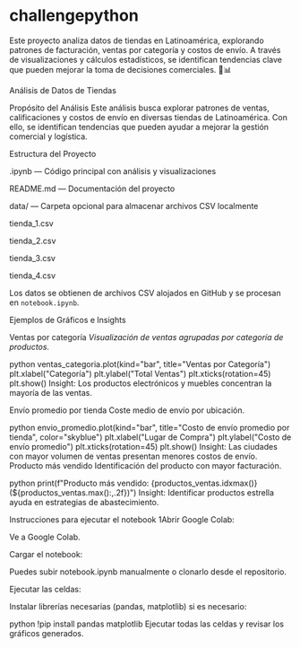 # challengepython
Este proyecto analiza datos de tiendas en Latinoamérica, explorando patrones de facturación, ventas por categoría y costos de envío. A través de visualizaciones y cálculos estadísticos, se identifican tendencias clave que pueden mejorar la toma de decisiones comerciales. 🚀📊

Análisis de Datos de Tiendas

 Propósito del Análisis
Este análisis busca explorar patrones de ventas, calificaciones y costos de envío en diversas tiendas de Latinoamérica. Con ello, se identifican tendencias que pueden ayudar a mejorar la gestión comercial y logística.

Estructura del Proyecto

.ipynb — Código principal con análisis y visualizaciones

 README.md — Documentación del proyecto

 data/ — Carpeta opcional para almacenar archivos CSV localmente

 tienda_1.csv

 tienda_2.csv

 tienda_3.csv

 tienda_4.csv

Los datos se obtienen de archivos CSV alojados en GitHub y se procesan en `notebook.ipynb`.

 Ejemplos de Gráficos e Insights

Ventas por categoría
_Visualización de ventas agrupadas por categoría de productos._

python
ventas_categoria.plot(kind="bar", title="Ventas por Categoría")
plt.xlabel("Categoría")
plt.ylabel("Total Ventas")
plt.xticks(rotation=45)
plt.show()
 Insight: Los productos electrónicos y muebles concentran la mayoría de las ventas.

 Envío promedio por tienda
Coste medio de envío por ubicación.

python
envio_promedio.plot(kind="bar", title="Costo de envío promedio por tienda", color="skyblue")
plt.xlabel("Lugar de Compra")
plt.ylabel("Costo de envío promedio")
plt.xticks(rotation=45)
plt.show()
 Insight: Las ciudades con mayor volumen de ventas presentan menores costos de envío.
 Producto más vendido
Identificación del producto con mayor facturación.

python
print(f"Producto más vendido: {productos_ventas.idxmax()} (${productos_ventas.max():,.2f})")
Insight: Identificar productos estrella ayuda en estrategias de abastecimiento.

Instrucciones para ejecutar el notebook
1Abrir Google Colab:

Ve a Google Colab.

Cargar el notebook:

Puedes subir notebook.ipynb manualmente o clonarlo desde el repositorio.

Ejecutar las celdas:

Instalar librerías necesarias (pandas, matplotlib) si es necesario:

python
!pip install pandas matplotlib
Ejecutar todas las celdas y revisar los gráficos generados.
